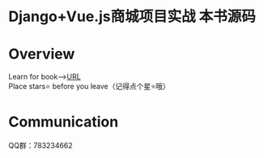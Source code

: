 # Django+Vue.js商城项目实战 本书源码
# Overview
Learn for book--><a href="https://item.jd.com/13855631.html">URL</a>
<br>
Place stars⭐ before you leave（记得点个星⭐哦）
# Communication
QQ群：783234662
